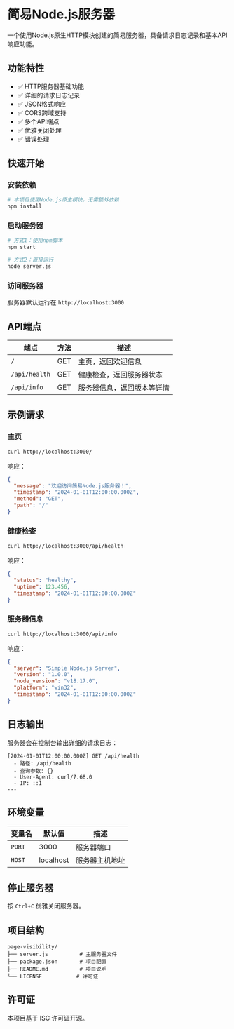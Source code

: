 # 简易Node.js服务器

一个使用Node.js原生HTTP模块创建的简易服务器，具备请求日志记录和基本API响应功能。

## 功能特性

- ✅ HTTP服务器基础功能
- ✅ 详细的请求日志记录
- ✅ JSON格式响应
- ✅ CORS跨域支持
- ✅ 多个API端点
- ✅ 优雅关闭处理
- ✅ 错误处理

## 快速开始

### 安装依赖
```bash
# 本项目使用Node.js原生模块，无需额外依赖
npm install
```

### 启动服务器
```bash
# 方式1：使用npm脚本
npm start

# 方式2：直接运行
node server.js
```

### 访问服务器
服务器默认运行在 `http://localhost:3000`

## API端点

| 端点 | 方法 | 描述 |
|------|------|------|
| `/` | GET | 主页，返回欢迎信息 |
| `/api/health` | GET | 健康检查，返回服务器状态 |
| `/api/info` | GET | 服务器信息，返回版本等详情 |

## 示例请求

### 主页
```bash
curl http://localhost:3000/
```

响应：
```json
{
  "message": "欢迎访问简易Node.js服务器！",
  "timestamp": "2024-01-01T12:00:00.000Z",
  "method": "GET",
  "path": "/"
}
```

### 健康检查
```bash
curl http://localhost:3000/api/health
```

响应：
```json
{
  "status": "healthy",
  "uptime": 123.456,
  "timestamp": "2024-01-01T12:00:00.000Z"
}
```

### 服务器信息
```bash
curl http://localhost:3000/api/info
```

响应：
```json
{
  "server": "Simple Node.js Server",
  "version": "1.0.0",
  "node_version": "v18.17.0",
  "platform": "win32",
  "timestamp": "2024-01-01T12:00:00.000Z"
}
```

## 日志输出

服务器会在控制台输出详细的请求日志：

```
[2024-01-01T12:00:00.000Z] GET /api/health
  - 路径: /api/health
  - 查询参数: {}
  - User-Agent: curl/7.68.0
  - IP: ::1
---
```

## 环境变量

| 变量名 | 默认值 | 描述 |
|--------|--------|------|
| `PORT` | 3000 | 服务器端口 |
| `HOST` | localhost | 服务器主机地址 |

## 停止服务器

按 `Ctrl+C` 优雅关闭服务器。

## 项目结构

```
page-visibility/
├── server.js          # 主服务器文件
├── package.json       # 项目配置
├── README.md          # 项目说明
└── LICENSE           # 许可证
```

## 许可证

本项目基于 ISC 许可证开源。
